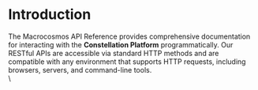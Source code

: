 # Introduction

The Macrocosmos API Reference provides comprehensive documentation for interacting with the **Constellation Platform** programmatically. Our RESTful APIs are accessible via standard HTTP methods and are compatible with any environment that supports HTTP requests, including browsers, servers, and command-line tools.\
\
